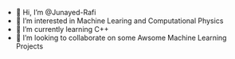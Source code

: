 - 👋 Hi, I’m @Junayed-Rafi
- 👀 I’m interested in Machine Learing and Computational Physics
- 🌱 I’m currently learning C++
- 💞️ I’m looking to collaborate on some Awsome Machine Learning Projects


<!---
Junayed-Rafi/Junayed-Rafi is a ✨ special ✨ repository because its `README.md` (this file) appears on your GitHub profile.
You can click the Preview link to take a look at your changes.
--->
